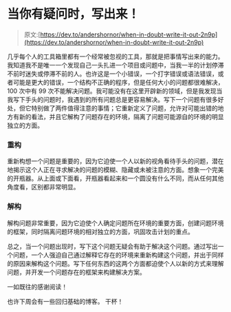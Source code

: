 # 当你有疑问时，写出来！

> 原文:[https://dev.to/andershornor/when-in-doubt-write-it-out-2n9p](https://dev.to/andershornor/when-in-doubt-write-it-out-2n9p)

几乎每个人的工具箱里都有一个经常被忽视的工具，那就是把事情写出来的能力。我知道我不是唯一一个发现自己一头扎进一个项目或问题中，当我一半的计划停滞不前时迷失或停滞不前的人。也许这是一个小错误，一个打字错误或语法错误，或者可能是更大的错误，一个结构不正确的程序，但是任何大小的问题都很难解决，100 次中有 99 次不能解决问题。我可能没有在这里开辟新的领域，但是我发现当我写下手头的问题时，我遇到的所有问题总是更容易解决。写下一个问题有很多好处，但它特别做了两件值得注意的事情；它重新定义了问题，允许对可能出错的地方有新的看法，并且它解构了问题存在的环境，隔离了问题可能源自的环境的明显独立的方面。

### [](#reframing)重构

重新构想一个问题是重要的，因为它迫使一个人以新的视角看待手头的问题，潜在地揭示这个人正在寻求解决的问题的模糊、隐藏或未被注意的方面。想象一个完美的开瓶器。从上面或下面看，开瓶器看起来和一个圆没有什么不同，而从任何其他角度看，区别都非常明显。

### [](#deconstructing)解构

解构问题非常重要，因为它迫使个人确定问题所在环境的重要方面，创建问题环境的框架，同时隔离问题环境的相对独立的方面，巩固攻击计划的重点。

总之，当一个问题出现时，写下这个问题无疑会有助于解决这个问题。通过写出一个问题，一个人强迫自己通过解释它存在的环境来重新构建这个问题，并出于同样的原因来解构这个问题。写下任何东西的这两个方面都迫使个人以新的方式来理解问题，并开发一个问题存在的框架来构建解决方案。

一如既往的感谢阅读！

也许下周会有一些回归基础的博客。
干杯！